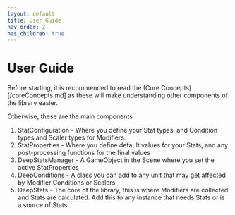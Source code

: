 ```yaml
---
layout: default
title: User Guide
nav_order: 2
has_children: true
---
```


# User Guide

Before starting, it is recommended to read the (Core Concepts)[/coreConcepts.md] as these will make understanding other components of the library easier.

Otherwise, these are the main components
1. StatConfiguration - Where you define your Stat types, and Condition types and Scaler types for Modifiers.
2. StatProperties - Where you define default values for your Stats, and any post-processing functions for the final values
3. DeepStatsManager - A GameObject in the Scene where you set the active StatProperties
4. DeepConditions - A class you can add to any unit that may get affected by Modifier Conditions or Scalers
4. DeepStats - The core of the library, this is where Modifiers are collected and Stats are calculated. Add this to any instance that needs Stats or is a source of Stats